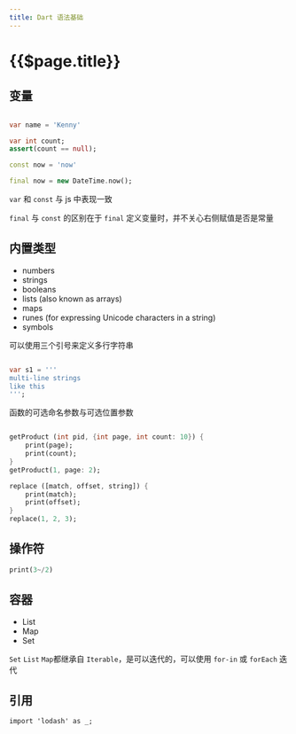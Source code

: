 ```yaml
---
title: Dart 语法基础
---
```


# {{$page.title}}

## 变量

```dart

var name = 'Kenny'

var int count;
assert(count == null);

const now = 'now'

final now = new DateTime.now();


```

`var` 和 `const` 与 js 中表现一致

`final` 与 `const` 的区别在于 `final` 定义变量时，并不关心右侧赋值是否是常量


## 内置类型

+ numbers
+ strings
+ booleans
+ lists (also known as arrays)
+ maps
+ runes (for expressing Unicode characters in a string)
+ symbols

可以使用三个引号来定义多行字符串

```dart

var s1 = '''
multi-line strings
like this
''';

```

函数的可选命名参数与可选位置参数

```dart

getProduct (int pid, {int page, int count: 10}) {
    print(page);
    print(count);
}
getProduct(1, page: 2);

replace ([match, offset, string]) {
    print(match);
    print(offset);
}
replace(1, 2, 3);

```

## 操作符

```dart
print(3~/2)
```

## 容器

+ List
+ Map
+ Set

`Set` `List` `Map`都继承自 `Iterable`，是可以迭代的，可以使用 `for-in` 或 `forEach` 迭代

## 引用

```
import 'lodash' as _;
```
